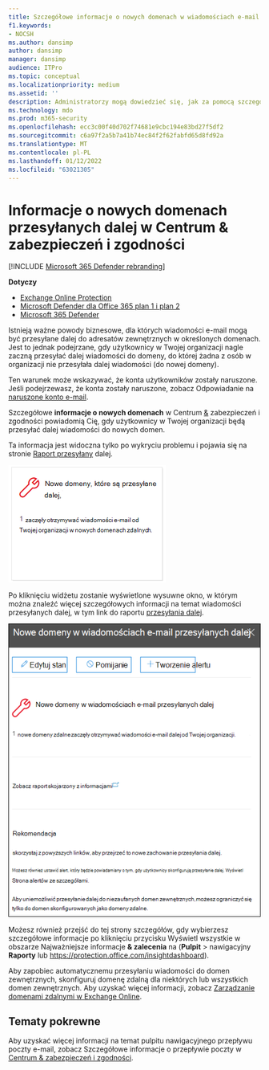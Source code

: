 ```yaml
---
title: Szczegółowe informacje o nowych domenach w wiadomościach e-mail przesyłanych dalej
f1.keywords:
- NOCSH
ms.author: dansimp
author: dansimp
manager: dansimp
audience: ITPro
ms.topic: conceptual
ms.localizationpriority: medium
ms.assetid: ''
description: Administratorzy mogą dowiedzieć się, jak za pomocą szczegółowych informacji o nowych domenach przesyłanych dalej wiadomości e-mail na pulpicie nawigacyjnym przepływu poczty w Centrum zabezpieczeń & zgodności zbadać, kiedy ich użytkownicy przesyłają dalej wiadomości do domen zewnętrznych, które nigdy nie zostały przekazane dalej.
ms.technology: mdo
ms.prod: m365-security
ms.openlocfilehash: ecc3c00f40d702f74681e9cbc194e83bd27f5df2
ms.sourcegitcommit: c6a97f2a5b7a41b74ec84f2f62fabfd65d8fd92a
ms.translationtype: MT
ms.contentlocale: pl-PL
ms.lasthandoff: 01/12/2022
ms.locfileid: "63021305"
---
```

# <a name="new-domains-being-forwarded-email-insight-in-the-security--compliance-center"></a>Informacje o nowych domenach przesyłanych dalej w Centrum & zabezpieczeń i zgodności

[!INCLUDE [Microsoft 365 Defender rebranding](../includes/microsoft-defender-for-office.md)]

**Dotyczy**
- [Exchange Online Protection](exchange-online-protection-overview.md)
- [Microsoft Defender dla Office 365 plan 1 i plan 2](defender-for-office-365.md)
- [Microsoft 365 Defender](../defender/microsoft-365-defender.md)

Istnieją ważne powody biznesowe, dla których wiadomości e-mail mogą być przesyłane dalej do adresatów zewnętrznych w określonych domenach. Jest to jednak podejrzane, gdy użytkownicy w Twojej organizacji nagle zaczną przesyłać dalej wiadomości do domeny, do której żadna z osób w organizacji nie przesyłała dalej wiadomości (do nowej domeny).

Ten warunek może wskazywać, że konta użytkowników zostały naruszone. Jeśli podejrzewasz, że konta zostały naruszone, zobacz Odpowiadanie na [naruszone konto e-mail](responding-to-a-compromised-email-account.md).

Szczegółowe **informacje o nowych domenach** w Centrum [&](https://protection.office.com) zabezpieczeń i zgodności powiadomią Cię, gdy użytkownicy w Twojej organizacji będą przesyłać dalej wiadomości do nowych domen.

Ta informacja jest widoczna tylko po wykryciu problemu i pojawia się na stronie [Raport przesyłany](view-mail-flow-reports.md#forwarding-report) dalej.

![Nowe domeny, do których są przesyłane dalej informacje o wiadomościach e-mail.](../../media/mfi-new-domains-being-forwarded.png)

Po kliknięciu widżetu zostanie wyświetlone wysuwne okno, w którym można znaleźć więcej szczegółowych informacji na temat wiadomości przesyłanych dalej, w tym link do raportu [przesyłania dalej](view-mail-flow-reports.md#forwarding-report).

![Wysuw szczegółów wyświetlany po kliknięciu szczegółowych informacji o nowych domenach przesyłanych dalej wiadomości e-mail.](../../media/mfi-new-domains-being-forwarded-details.png)

Możesz również przejść do tej strony szczegółów, gdy wybierzesz szczegółowe informacje po kliknięciu przycisku Wyświetl wszystkie w obszarze Najważniejsze informacje **& zalecenia** na (**Pulpit** \> nawigacyjny **Raporty** lub <https://protection.office.com/insightdashboard>).

Aby zapobiec automatycznemu przesyłaniu wiadomości do domen zewnętrznych, skonfiguruj domenę zdalną dla niektórych lub wszystkich domen zewnętrznych. Aby uzyskać więcej informacji, zobacz [Zarządzanie domenami zdalnymi w Exchange Online](/Exchange/mail-flow-best-practices/remote-domains/manage-remote-domains).

## <a name="related-topics"></a>Tematy pokrewne

Aby uzyskać więcej informacji na temat pulpitu nawigacyjnego przepływu poczty e-mail, zobacz Szczegółowe informacje o przepływie poczty w [Centrum & zabezpieczeń i zgodności](mail-flow-insights-v2.md).